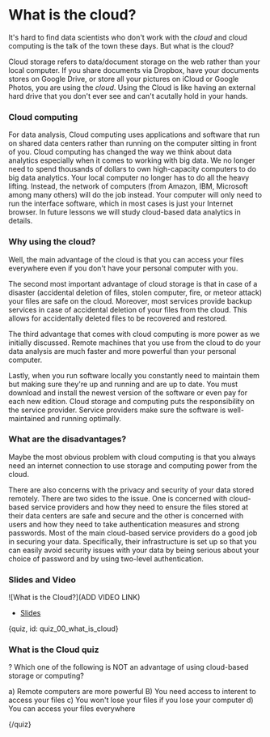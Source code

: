 # What is the cloud?

It's hard to find data scientists who don't work with the *cloud* and cloud computing is the talk of the town these days. But what is the cloud?

Cloud storage refers to data/document storage on the web rather than your local computer. If you share documents via Dropbox, have your documents stores on Google Drive, or store all your pictures on iCloud or Google Photos, you are using the *cloud*. Using the Cloud is like having an external hard drive that you don't ever see and can't acutally hold in your hands.  


### Cloud computing

For data analysis, Cloud computing uses applications and software that run on shared data centers rather than running on the computer sitting in front of you. Cloud computing has changed the way we think about data analytics especially when it comes to working with big data. We no longer need to spend thousands of dollars to own high-capacity computers to do big data analytics. Your local computer no longer has to do all the heavy lifting. Instead, the network of computers (from Amazon, IBM, Microsoft among many others) will do the job instead. Your computer will only need to run the interface software, which in most cases is just your Internet browser. In future lessons we will study cloud-based data analytics in details.


### Why using the cloud?

Well, the main advantage of the cloud is that you can access your files everywhere even if you don't have your personal computer with you. 

The second most important advantage of cloud storage is that in case of a disaster (accidental deletion of files, stolen computer, fire, or meteor attack) your files are safe on the cloud. Moreover, most services provide backup services in case of accidental deletion of your files from the cloud. This allows for accidentally deleted files to be recovered and restored. 

The third advantage that comes with cloud computing is more power as we initially discussed. Remote machines that you use from the cloud to do your data analysis are much faster and more powerful than your personal computer.

Lastly, when you run software locally you constantly need to maintain them but making sure they're up and running and are up to date. You must download and install the newest version of the software or even pay for each new edition. Cloud storage and computing puts the responsibility on the service provider. Service providers make sure the software is well-maintained and running optimally.

### What are the disadvantages?

Maybe the most obvious problem with cloud computing is that you always need an internet connection to use storage and computing power from the cloud. 

There are also concerns with the privacy and security of your data stored remotely. There are two sides to the issue. One is concerned with cloud-based service providers and how they need to ensure the files stored at their data centers are safe and secure and the other is concerned with users and how they need to take authentication measures and strong passwords. Most of the main cloud-based service providers do a good job in securing your data. Specifically, their infrastructure is set up so that you can easily avoid security issues with your data by being serious about your choice of password and by using two-level authentication.

### Slides and Video

![What is the Cloud?](ADD VIDEO LINK)

* [Slides](https://docs.google.com/presentation/d/1ZJcA83EHDsMXevkZd7ALGNj4s4QufKag8WyS_-G4Sa4/edit?usp=sharing)


{quiz, id: quiz_00_what_is_cloud}

### What is the Cloud quiz

? Which one of the following is NOT an advantage of using cloud-based storage or computing?

a) Remote computers are more powerful
B) You need access to interent to access your files
c) You won't lose your files if you lose your computer
d) You can access your files everywhere

{/quiz}



